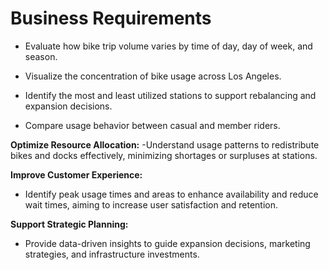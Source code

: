 # Business Requirements

- Evaluate how bike trip volume varies by time of day, day of week, and season.

- Visualize the concentration of bike usage across Los Angeles.

- Identify the most and least utilized stations to support rebalancing and expansion decisions.

- Compare usage behavior between casual and member riders.


**Optimize Resource Allocation:**
-Understand usage patterns to redistribute bikes and docks effectively, minimizing shortages or surpluses at stations.

**Improve Customer Experience:**
- Identify peak usage times and areas to enhance availability and reduce wait times, aiming to increase user satisfaction and retention.

**Support Strategic Planning:**
- Provide data-driven insights to guide expansion decisions, marketing strategies, and infrastructure investments.

